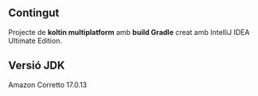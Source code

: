 ## Contingut
Projecte de **koltin multiplatform** amb **build Gradle** creat amb IntelliJ IDEA Ultimate Edition.

## Versió JDK
Amazon Corretto 17.0.13

